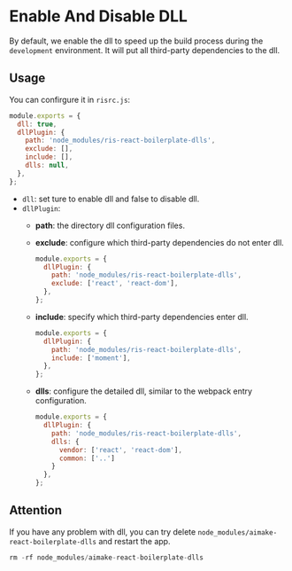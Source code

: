 # Enable And Disable DLL

By default, we enable the dll to speed up the build process during the `development` environment. It will put all third-party dependencies to the dll.


## Usage

You can confirgure it in `risrc.js`:

```js
module.exports = {
  dll: true,
  dllPlugin: {
    path: 'node_modules/ris-react-boilerplate-dlls',
    exclude: [],
    include: [],
    dlls: null,
  },
};
```

* `dll`: set ture to enable dll and false to disable dll.
* `dllPlugin`:
  * **path**: the directory dll configuration files.
  * **exclude**: configure which third-party dependencies do not enter dll.

    ```js
    module.exports = {
      dllPlugin: {
        path: 'node_modules/ris-react-boilerplate-dlls',
        exclude: ['react', 'react-dom'],
      },
    };
    ```

  * **include**: specify which third-party dependencies enter dll.

    ```js
    module.exports = {
      dllPlugin: {
        path: 'node_modules/ris-react-boilerplate-dlls',
        include: ['moment'],
      },
    };
    ```
  * **dlls**: configure the detailed dll, similar to the webpack entry configuration.

    ```js
    module.exports = {
      dllPlugin: {
        path: 'node_modules/ris-react-boilerplate-dlls',
        dlls: {
          vendor: ['react', 'react-dom'],
          common: ['..'] 
        }
      },
    };
    ```

## Attention
If you have any problem with dll, you can try delete `node_modules/aimake-react-boilerplate-dlls` and restart the app.

```js
rm -rf node_modules/aimake-react-boilerplate-dlls
```
